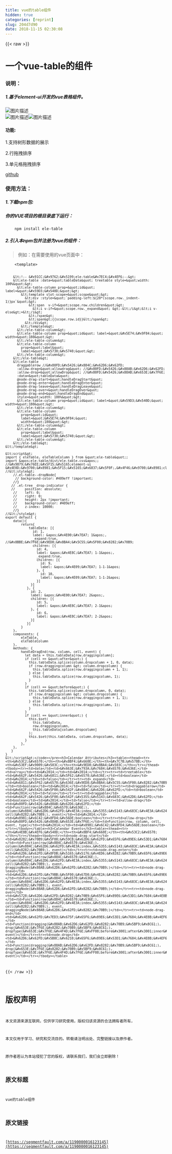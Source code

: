 ```yaml
---
title: vue的table组件
hidden: true
categories: [reprint]
slug: 204d7d90
date: 2018-11-15 02:30:08
---
```


{{< raw >}}
<h1>&#x4E00;&#x4E2A;vue-table&#x7684;&#x7EC4;&#x4EF6;</h1><h3>&#x8BF4;&#x660E;&#xFF1A;</h3><h5>1.&#x57FA;&#x4E8E;element-ui&#x5F00;&#x53D1;&#x7684;vue&#x8868;&#x683C;&#x7EC4;&#x4EF6;&#x3002;</h5><p><span class="img-wrap"><img data-src="/img/bVbfNNM?w=786&amp;h=649" src="https://static.alili.tech/img/bVbfNNM?w=786&amp;h=649" alt="&#x56FE;&#x7247;&#x63CF;&#x8FF0;" title="&#x56FE;&#x7247;&#x63CF;&#x8FF0;"></span><br><span class="img-wrap"><img data-src="/img/bVbfNPc?w=746&amp;h=233" src="https://static.alili.tech/img/bVbfNPc?w=746&amp;h=233" alt="&#x56FE;&#x7247;&#x63CF;&#x8FF0;" title="&#x56FE;&#x7247;&#x63CF;&#x8FF0;"></span><span class="img-wrap"><img data-src="/img/bVbfOvw?w=526&amp;h=233" src="https://static.alili.tech/img/bVbfOvw?w=526&amp;h=233" alt="&#x56FE;&#x7247;&#x63CF;&#x8FF0;" title="&#x56FE;&#x7247;&#x63CF;&#x8FF0;"></span></p><h4>&#x529F;&#x80FD;:</h4><p>1.&#x652F;&#x6301;&#x6811;&#x5F62;&#x6570;&#x636E;&#x7684;&#x5C55;&#x793A;</p><p>2.&#x884C;&#x62D6;&#x62FD;&#x6392;&#x5E8F;</p><p>3.&#x5355;&#x5143;&#x683C;&#x62D6;&#x62FD;&#x6392;&#x5E8F;</p><p><a href="https://github.com/xuyanming/ele-table" rel="nofollow noreferrer">github</a></p><h3>&#x4F7F;&#x7528;&#x65B9;&#x6CD5;&#xFF1A;</h3><h5>1.&#x4E0B;&#x8F7D;npm&#x5305;:</h5><h5>&#x4F60;&#x7684;VUE&#x9879;&#x76EE;&#x7684;&#x6839;&#x76EE;&#x5F55;&#x5E95;&#x4E0B;&#x8FD0;&#x884C;&#xFF1A;</h5><pre><code class="sh">    npm install ele-table</code></pre><h5>2.&#x5F15;&#x5165;&#x672C;npm&#x5305;&#x5E76;&#x6CE8;&#x518C;&#x4E3A;vue&#x7684;&#x7EC4;&#x4EF6;&#xFF1A;</h5><blockquote>&#x4F8B;&#x5982;&#xFF1A;&#x5728;&#x9700;&#x8981;&#x4F7F;&#x7528;&#x7684;vue&#x9875;&#x9762;&#x4E2D;&#xFF1A;</blockquote><pre><code class="html">    &lt;template&gt;
        
        &lt;!-- &#x91CC;&#x9762;&#x5199;ele-table&#x7EC4;&#x4EF6;--&gt;
        &lt;ele-table :data=&quot;tableData&quot; treetable style=&quot;width: 100%&quot;&gt;
          &lt;ele-table-column prop=&quot;id&quot; label=&quot;&#x59D3;&#x540D;&quot;&gt;
            &lt;template slot-scope=&quot;scope&quot;&gt;
              &lt;div :style=&quot;`padding-left:${20*(scope.row._indent-1)}px`&quot;&gt;
                &lt;span  v-if=&quot;scope.row.children&quot;&gt;
                  &lt;i v-if=&quot;scope.row._expand&quot; &gt;-&lt;/i&gt;&lt;i v-else&gt;+&lt;/i&gt;
                &lt;/span&gt;
                &lt;span&gt;{{scope.row.id}}&lt;/span&gt;
              &lt;/div&gt;
            &lt;/template&gt;
          &lt;/ele-table-column&gt;
          &lt;ele-table-column prop=&quot;id&quot; label=&quot;&#x5E74;&#x9F84;&quot; width=&quot;180&quot;&gt;
          &lt;/ele-table-column&gt;
          &lt;ele-table-column
            prop=&quot;label&quot;
            label=&quot;&#x5730;&#x5740;&quot;&gt;
          &lt;/ele-table-column&gt;
        &lt;/ele-table&gt;
        &lt;ele-table
          draggablerow //&#x80FD;&#x5426;&#x884C;&#x62D6;&#x62FD;
          :allow-drag=&quot;allowdrag&quot; //&#x80FD;&#x5426;&#x88AB;&#x62D6;&#x62FD;
          :allow-drop=&quot;allowDrop&quot; //&#x80FD;&#x5426;&#x88AB;&#x653E;&#x7F6E;
          :data=&quot;tableData&quot;
          @node-drag-start=&quot;handleDragStart&quot;
          @node-drag-enter=&quot;handleDragEnter&quot;
          @node-drag-leave=&quot;handleDragLeave&quot;
          @node-drag-over=&quot;handleDragOver&quot;
          @node-drag-end=&quot;handleDragEnd&quot;
          style=&quot;width: 100%&quot;&gt;
          &lt;ele-table-column prop=&quot;id&quot; label=&quot;&#x59D3;&#x540D;&quot;   width=&quot;180&quot;&gt;
          &lt;/ele-table-column&gt;
          &lt;ele-table-column
            prop=&quot;id&quot;
            label=&quot;&#x5E74;&#x9F84;&quot;
            width=&quot;180&quot;&gt;
          &lt;/ele-table-column&gt;
          &lt;ele-table-column
            prop=&quot;label&quot;
            label=&quot;&#x5730;&#x5740;&quot;&gt;
          &lt;/ele-table-column&gt;
        &lt;/ele-table&gt;
    &lt;/template&gt;
    
    &lt;script&gt;
    import { eleTable, eleTableColumn } from &quot;ele-table&quot;;
    import &apos;ele-table/dist/ele-table.css&apos;; 
    //&#x9879;&#x76EE;&#x5F15;&#x5165;element-ui &#x4E0D;&#x9700;&#x8981;&#x5F15;&#x5165;&#x6837;&#x5F0F;,&#x4F46;&#x9700;&#x8981;class&#x7C7B;&#x6307;&#x5B9A;&#x62D6;&#x62FD;&#x6837;&#x5F0F;
    //&lt;style&gt;
        //.el-table--dropNode{
         // background-color: #409eff !important;
        //}
       // .el-tree__drop-indicator {
       //     position: absolute;
        //    left: 0;
        //    right: 0;
        //    height: 2px !important;
        //    background-color: #409eff;
        //    z-index: 10000;
        //} 
    //&lt;/style&gt;
    export default {
        data(){
            return{
                tableData: [{
                  id: 1,
                  label: &apos;&#x4E00;&#x7EA7; 1&apos;,
                  _expand:true,   //&#x8BBE;&#x7F6E;&#x9ED8;&#x8BA4;&#x5C55;&#x5F00;&#x8282;&#x70B9;
                  children: [{
                    id: 4,
                    label: &apos;&#x4E8C;&#x7EA7; 1-1&apos;,
                    _expand:true,
                    children: [{
                      id: 9,
                      label: &apos;&#x4E09;&#x7EA7; 1-1-1&apos;
                    }, {
                      id: 10,
                      label: &apos;&#x4E09;&#x7EA7; 1-1-2&apos;
                    }]
                 }]
               }, {
                 id: 2,
                 label: &apos;&#x4E00;&#x7EA7; 2&apos;,
                 children: [{
                    id: 5,
                    label: &apos;&#x4E8C;&#x7EA7; 2-1&apos;
                 }, {
                    id: 6,
                    label: &apos;&#x4E8C;&#x7EA7; 2-2&apos;
                 }]
               }]
            }
        },
        components: {
            eleTable,
            eleTableColumn 
        },
        methods: {
            handleDragEnd(row, column, cell, event) {
              let data = this.tableData[row.draggingcolumn];
              if (cell == &quot;after&quot;) {
                this.tableData.splice(column.dropcolumn + 1, 0, data);
                if (row.draggingcolumn &gt; column.dropcolumn) {
                  this.tableData.splice(row.draggingcolumn + 1, 1);
                } else {
                  this.tableData.splice(row.draggingcolumn, 1);
                }
              }
              if (cell == &quot;before&quot;) {
                this.tableData.splice(column.dropcolumn, 0, data);
                if (row.draggingcolumn &gt; column.dropcolumn) {
                  this.tableData.splice(row.draggingcolumn + 1, 1);
                } else {
                  this.tableData.splice(row.draggingcolumn, 1);
                }
              }
              if (cell == &quot;inner&quot;) {
                this.$set(
                  this.tableData,
                  row.draggingcolumn,
                  this.tableData[column.dropcolumn]
                );
                this.$set(this.tableData, column.dropcolumn, data);
              }
            },
        },
       }
    }
    &lt;/script&gt;</code></pre><h3>Calendar Attributes</h3><table><thead><tr><th>&#x53C2;&#x6570;</th><th>&#x8BF4;&#x660E;</th><th>&#x7C7B;&#x578B;</th><th>&#x53EF;&#x9009;&#x503C;</th><th>&#x9ED8;&#x8BA4;&#x503C;</th></tr></thead><tbody><tr><td>data</td><td>&#x663E;&#x793A;&#x7684;&#x6570;&#x636E;</td><td>array</td><td>&#x2014;</td><td>&#x2014;</td></tr><tr><td>treetable</td><td>&#x662F;&#x5426;&#x6811;&#x5F62;&#x6570;&#x636E;</td><td>boolean</td><td>&#x2014;</td><td>false</td></tr><tr><td>_expand</td><td>&#x6811;&#x5F62;&#x6570;&#x636E;&#x9ED8;&#x8BA4;&#x5C55;&#x5F00;&#x8282;&#x70B9;&#xFF08;&#x4E0D;&#x652F;&#x6301;&#x9012;&#x5F52;&#x5173;&#x8054;&#xFF09;</td><td>boolean</td><td>&#x2014;</td><td>false</td></tr><tr><td>draggablerow</td><td>&#x662F;&#x5426;&#x5F00;&#x542F;&#x884C;&#x62D6;&#x62FD;</td><td>boolean</td><td>&#x2014;</td><td>false</td></tr><tr><td>draggable</td><td>&#x662F;&#x5426;&#x5F00;&#x542F;&#x5355;&#x5143;&#x683C;&#x62D6;&#x62FD;</td><td>boolean</td><td>&#x2014;</td><td>false</td></tr><tr><td>allow-drag</td><td>&#x80FD;&#x5426;&#x88AB;&#x62D6;&#x62FD;</td><td>Function(row(&#x884C;&#x6570;&#x636E;), column(&#x884C;&#x62D6;&#x62FD;&#x4E3A;index,&#x5355;&#x5143;&#x683C;&#x4E3A;&#x6240;&#x5728;&#x5217;), cell(&#x8282;&#x70B9;), event)</td><td>&#x2014;</td><td>&#x8981;&#x6C42;&#x8FD4;&#x56DE;boolean</td></tr><tr><td>allow-drop</td><td>&#x80FD;&#x5426;&#x88AB;&#x653E;&#x7F6E;</td><td>Function(row, column, cell, event, type)</td><td>&#x2014;</td><td>&#x8981;&#x6C42;&#x8FD4;&#x56DE;boolean</td></tr></tbody></table><h3>Calendar Events</h3><table><thead><tr><th>&#x4E8B;&#x4EF6;&#x540D;</th><th>&#x8BF4;&#x660E;</th><th>&#x53C2;&#x6570;</th></tr></thead><tbody><tr><td>node-drag-start</td><td>&#x8282;&#x70B9;&#x5F00;&#x59CB;&#x62D6;&#x62FD;&#x65F6;&#x89E6;&#x53D1;&#x7684;&#x4E8B;&#x4EF6;</td><td>Function(row(&#x884C;&#x6570;&#x636E;), column(&#x884C;&#x62D6;&#x62FD;&#x4E3A;index,&#x5355;&#x5143;&#x683C;&#x4E3A;&#x6240;&#x5728;&#x5217;), cell(&#x8282;&#x70B9;), event)</td></tr><tr><td>node-drag-enter</td><td>&#x62D6;&#x62FD;&#x8FDB;&#x5165;&#x5176;&#x4ED6;&#x8282;&#x70B9;&#x65F6;&#x89E6;&#x53D1;&#x7684;&#x4E8B;&#x4EF6;</td><td>Function(row(&#x884C;&#x6570;&#x636E;), column(&#x884C;&#x62D6;&#x62FD;&#x4E3A;index,&#x5355;&#x5143;&#x683C;&#x4E3A;&#x6240;&#x5728;&#x5217;), cell(&#x8282;&#x70B9;), event, draggingNode(&#x88AB;&#x62D6;&#x62FD;&#x8282;&#x70B9;)</td></tr><tr><td>node-drag-leave</td><td>&#x62D6;&#x62FD;&#x79BB;&#x5F00;&#x67D0;&#x4E2A;&#x8282;&#x70B9;&#x65F6;&#x89E6;&#x53D1;&#x7684;&#x4E8B;&#x4EF6;</td><td>Function(row(&#x884C;&#x6570;&#x636E;), column(&#x884C;&#x62D6;&#x62FD;&#x4E3A;index,&#x5355;&#x5143;&#x683C;&#x4E3A;&#x6240;&#x5728;&#x5217;), cell(&#x8282;&#x70B9;), event, draggingNode(&#x88AB;&#x62D6;&#x62FD;&#x8282;&#x70B9;)</td></tr><tr><td>node-drag-over</td><td>&#x5728;&#x62D6;&#x62FD;&#x8282;&#x70B9;&#x65F6;&#x89E6;&#x53D1;&#x7684;&#x4E8B;&#x4EF6;</td><td>Function(row(&#x884C;&#x6570;&#x636E;), column(&#x884C;&#x62D6;&#x62FD;&#x4E3A;index,&#x5355;&#x5143;&#x683C;&#x4E3A;&#x6240;&#x5728;&#x5217;), cell(&#x8282;&#x70B9;), event, draggingNode(&#x88AB;&#x62D6;&#x62FD;&#x8282;&#x70B9;)</td></tr><tr><td>node-drag-end</td><td>&#x62D6;&#x62FD;&#x7ED3;&#x675F;&#x65F6;&#x89E6;&#x53D1;&#x7684;&#x4E8B;&#x4EF6;</td><td>Function(dragging(&#x88AB;&#x62D6;&#x62FD;&#x8282;&#x70B9;&#x5BF9;&#x8C61;), drop(&#x653E;&#x7F6E;&#x8282;&#x70B9;&#x5BF9;&#x8C61;), dropType(&#x653E;&#x7F6E;&#x4F4D;&#x7F6E;&#xFF08;before&#x3001;after&#x3001;inner&#xFF09;), event)</td></tr><tr><td>node-drop</td><td>&#x62D6;&#x62FD;&#x5B8C;&#x6210;&#x65F6;&#x89E6;&#x53D1;&#x7684;&#x4E8B;&#x4EF6;</td><td>Function(dragging(&#x88AB;&#x62D6;&#x62FD;&#x8282;&#x70B9;&#x5BF9;&#x8C61;), drop(&#x653E;&#x7F6E;&#x8282;&#x70B9;&#x5BF9;&#x8C61;), dropType(&#x653E;&#x7F6E;&#x4F4D;&#x7F6E;&#xFF08;before&#x3001;after&#x3001;inner&#xFF09;), event)</td></tr></tbody></table>
{{< /raw >}}

# 版权声明
本文资源来源互联网，仅供学习研究使用，版权归该资源的合法拥有者所有，

本文仅用于学习、研究和交流目的。转载请注明出处、完整链接以及原作者。 

原作者若认为本站侵犯了您的版权，请联系我们，我们会立即删除！

## 原文标题
vue的table组件

## 原文链接
[https://segmentfault.com/a/1190000016123145](https://segmentfault.com/a/1190000016123145)

